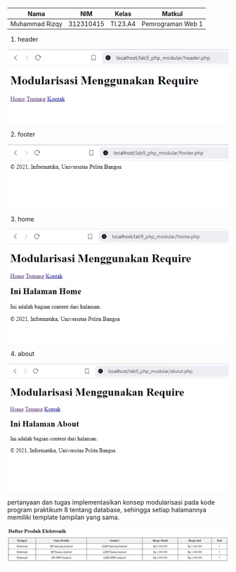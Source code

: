 | Nama                    | NIM        | Kelas   | Matkul            |
|-------------------------|------------|---------|-------------------|
| Muhammad Rizqy | 312310415  | TI.23.A4| Pemrograman Web 1 |

1. header

![alt text](https://github.com/Rizqy679/Lab9Web/blob/main/header.jpg)

2. footer

![alt text](https://github.com/Rizqy679/Lab9Web/blob/main/footer.jpg)

3. home

![alt text](https://github.com/Rizqy679/Lab9Web/blob/main/home.jpg)

4. about

![alt text](https://github.com/Rizqy679/Lab9Web/blob/main/about.jpg)

pertanyaan dan tugas implementasikan konsep modularisasi pada kode program praktikum 8 tentang database, sehingga setiap 
halamannya memiliki template tampilan yang sama.

![alt text](https://github.com/Rizqy679/Lab9Web/blob/main/elektro.jpg)
